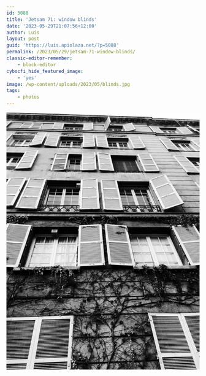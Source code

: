 ```yaml
---
id: 5088
title: 'Jetsam 71: window blinds'
date: '2023-05-29T21:07:56+12:00'
author: Luis
layout: post
guid: 'https://luis.apiolaza.net/?p=5088'
permalink: /2023/05/29/jetsam-71-window-blinds/
classic-editor-remember:
    - block-editor
cybocfi_hide_featured_image:
    - 'yes'
image: /wp-content/uploads/2023/05/blinds.jpg
tags:
    - photos
---
```


![Looking up a six-floor building, with some wooden blinds open and a few ones closed, Santiago.](/assets/images/blinds.jpg)